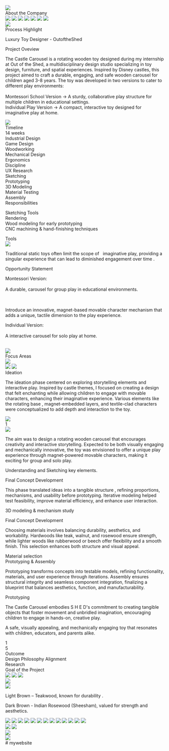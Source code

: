 <!DOCTYPE html>
<html>
    <head>
        <meta charset="utf-8" />
        <link rel="stylesheet" href="globals.css" />
        <link rel="stylesheet" href="style.css" />
    </head>
    <body>
        <div class="castle-carousel">
            <div class="div">
                <div class="overlap">
                    <img
                        class="s-h-e-d-is-a"
                        src="img/s-h-e-d-is-a-multidisciplinary-design-studio-that-emphasizes-the-fusion-of-traditional-craftsmanship-with-contemporary-design-rooted-in-a-philosophy-of-thinking-through-making-the-studio-engages-in-creating-cultural-objects-spaces-and-experiences-that-resonate-with-memory-and-emotion-their-collaborative-approach-involves-dialogues-with-various-artisans-and-thinkers-leading-to-meticulously-crafted-products-that-inspire-movement-and-imagination.jpg"
                    />
                    <div class="text-wrapper">About the Company</div>
                    <img class="final-logo-shed" src="img/final-logo-shed-021-ezgif-com-webp-to-jpg-converter-1.jpg" />
                    <img class="the-process" src="img/the-process.jpg" />
                    <img class="line" src="img/line-4.jpg" />
                    <img class="group" src="img/group-506.jpg" />
                    <img class="img" src="img/group-505.jpg" />
                    <img class="group-2" src="img/group-504.jpg" />
                    <img class="group-3" src="img/group-507.jpg" />
                </div>
                <div class="overlap-group">
                    <img class="roa" src="img/ro2a6923-1.png" />
                    <div class="rectangle"></div>
                    <div class="group-4">
                        <div class="overlap-group-2">
                            <div class="text-wrapper-2">Process Highlight</div>
                            <p class="p">Luxury Toy Designer - OutoftheShed</p>
                        </div>
                        <div class="text-wrapper-3">Project Oveview</div>
                        <p class="the-castle-carousel">
                            The Castle Carousel is a rotating wooden toy designed during my internship at Out of the Shed, a
                            multidisciplinary design studio specializing in toy design, furniture, and spatial experiences. Inspired
                            by Disney castles, this project aimed to craft a durable, engaging, and safe wooden carousel for children
                            aged 3-8 years. The toy was developed in two versions to cater to different play environments:<br /><br />Montessori
                            School Version → A sturdy, collaborative play structure for multiple children in educational settings.<br />Individual
                            Play Version → A compact, interactive toy designed for imaginative play at home.
                        </p>
                        <img class="line-2" src="img/line-5.svg" />
                        <div class="group-wrapper">
                            <div class="div-wrapper">
                                <div class="group-5">
                                    <div class="text-wrapper-4">Timeline</div>
                                    <div class="text-wrapper-5">14 weeks</div>
                                </div>
                            </div>
                        </div>
                        <div class="group-6">
                            <div class="group-7">
                                <div class="industrial-design">
                                    Industrial Design<br />Game Design<br />Woodworking<br />Mechanical Design<br />Ergonomics
                                </div>
                                <div class="text-wrapper-6">Discipline</div>
                            </div>
                        </div>
                        <div class="group-8">
                            <div class="group-9">
                                <div class="UX-research">
                                    UX Research<br />Sketching<br />Prototyping<br />3D Modeling <br />Material Testing<br />Assembly
                                </div>
                                <div class="text-wrapper-7">Responsibilities</div>
                            </div>
                        </div>
                        <div class="group-10">
                            <p class="sketching-tools">
                                Sketching Tools<br />Rendering<br />Wood modeling for early prototyping<br />CNC machining &amp;
                                hand-finishing techniques
                            </p>
                            <div class="text-wrapper-8">Tools</div>
                        </div>
                        <img class="line-3" src="img/line-6.svg" />
                    </div>
                </div>
                <div class="overlap-2">
                    <p class="traditional-static">
                        <span class="span">Traditional static toys</span>
                        <span class="text-wrapper-9"> often limit the scope of</span>
                        <span class="span">&nbsp;</span>
                        <span class="text-wrapper-9">imaginative play, providing a </span>
                        <span class="span">singular experience</span>
                        <span class="text-wrapper-9"> that can lead to </span>
                        <span class="span">diminished engagement over time</span>
                        <span class="text-wrapper-9">.<br /></span>
                    </p>
                    <div class="text-wrapper-10">Opportunity Statement</div>
                    <p class="montessori-version-a">
                        <span class="span">Montessori Version: <br /><br /></span>
                        <span class="text-wrapper-11"
                            >A durable, carousel for group play in educational environments.<br /><br /><br
                        /></span>
                    </p>
                    <p class="text-wrapper-12">
                        Introduce an innovative, magnet-based movable character mechanism that adds a unique, tactile dimension to
                        the play experience.
                    </p>
                    <div class="overlap-3">
                        <div class="overlap-4">
                            <p class="individual-version-a">
                                <span class="span"
                                    >Individual Version:<br />
                                    <br
                                /></span>
                                <span class="text-wrapper-11">A interactive carousel for solo play at home.<br /><br /></span>
                            </p>
                            <img class="vector" src="img/vector-2.svg" />
                        </div>
                        <div class="overlap-5">
                            <div class="ellipse"></div>
                            <div class="text-wrapper-13">Focus Areas</div>
                            <img class="vector-2" src="img/vector-3.svg" />
                        </div>
                        <img class="vector-3" src="img/vector-1.svg" />
                        <img class="vector-4" src="img/vector-4.svg" />
                    </div>
                </div>
                <div class="text-wrapper-14">Ideation</div>
                <div class="overlap-6">
                    <p class="the-ideation-phase">
                        <span class="text-wrapper-15">The ideation phase centered on</span>
                        <span class="text-wrapper-16"> exploring storytelling elements</span>
                        <span class="text-wrapper-15">
                            and interactive play. Inspired by castle themes, I focused on creating a design that felt enchanting while
                            allowing children to engage with movable characters, enhancing their imaginative experience. Various
                            elements like the</span
                        >
                        <span class="text-wrapper-16"> rotating base</span>
                        <span class="text-wrapper-15">, magnet-embedded layers, and </span>
                        <span class="text-wrapper-16">textile-clad characters </span>
                        <span class="text-wrapper-15">were conceptualized to </span>
                        <span class="text-wrapper-16">add depth</span>
                        <span class="text-wrapper-15"> and </span>
                        <span class="text-wrapper-16">interaction</span>
                        <span class="text-wrapper-15"> to the toy.</span>
                    </p>
                    <img class="line-4" src="img/line-7.svg" />
                    <div class="text-wrapper-17">1</div>
                    <img class="castle" src="img/castle-1.png" />
                </div>
                <p class="text-wrapper-18">
                    The aim was to design a rotating wooden carousel that encourages creativity and interactive storytelling.
                    Expected to be both visually engaging and mechanically innovative, the toy was envisioned to offer a unique
                    play experience through magnet-powered movable characters, making it exciting for group and solo play.
                </p>
                <p class="text-wrapper-19">Understanding and Sketching key elements.</p>
                <div class="text-wrapper-20">Final Concept Development</div>
                <p class="this-phase">
                    <span class="text-wrapper-15">This phase translated</span>
                    <span class="text-wrapper-16"> ideas into a tangible structure</span>
                    <span class="text-wrapper-15"
                        >, refining proportions, mechanisms, and usability before prototyping. Iterative modeling helped test
                        feasibility, improve material efficiency, and enhance user interaction.</span
                    >
                </p>
                <p class="element-modeling">3D modeling &amp; mechanism study</p>
                <div class="text-wrapper-21">Final Concept Development</div>
                <p class="text-wrapper-22">
                    Choosing materials involves balancing durability, aesthetics, and workability. Hardwoods like teak, walnut,
                    and rosewood ensure strength, while lighter woods like rubberwood or beech offer flexibility and a smooth
                    finish. This selection enhances both structure and visual appeal.
                </p>
                <div class="text-wrapper-23">Material selection</div>
                <div class="prototyping-assembly">Prototyping &amp; Assembly</div>
                <p class="text-wrapper-24">
                    Prototyping transforms concepts into testable models, refining functionality, materials, and user experience
                    through iterations. Assembly ensures structural integrity and seamless component integration, finalizing a
                    blueprint that balances aesthetics, function, and manufacturability.
                </p>
                <div class="text-wrapper-25">Prototyping</div>
                <p class="the-castle-carousel-2">
                    The Castle Carousel embodies S H E D&#39;s commitment to creating tangible objects that foster movement and
                    unbridled imagination, encouraging children to engage in hands-on, creative play.
                </p>
                <p class="text-wrapper-26">
                    A safe, visually appealing, and mechanically engaging toy that resonates with children, educators, and parents
                    alike.
                </p>
                <div class="overlap-7">
                    <div class="text-wrapper-27">1</div>
                    <div class="text-wrapper-28">5</div>
                </div>
                <div class="overlap-8"><div class="text-wrapper-29">Outcome</div></div>
                <div class="overlap-9"><div class="text-wrapper-30">Design Philosophy Alignment</div></div>
                <div class="text-wrapper-31">Research</div>
                <div class="text-wrapper-32">Goal of the Project</div>
                <div class="ellipse-2"></div>
                <div class="overlap-10">
                    <div class="overlap-11">
                        <div class="overlap-12">
                            <img class="whatsapp-image" src="img/whatsapp-image-2022-08-04-at-1-32-55-PM-1.png" />
                            <img class="image" src="img/image.png" />
                            <img class="image-2" src="img/image-9.png" />
                        </div>
                        <img class="light-brown-mango" src="img/light-brown-mango-wood-often-used-in-furniture.png" />
                    </div>
                    <img class="light-brown-white" src="img/light-brown-white-cedar-common-in-laminates.png" />
                </div>
                <p class="light-brown-teakwood">
                    <span class="text-wrapper-33">Light Brown – Teakwood, known for</span>
                    <span class="text-wrapper-16"> durability</span>
                    <span class="text-wrapper-33">.</span>
                </p>
                <p class="dark-brown-indian">
                    <span class="text-wrapper-33">Dark Brown - Indian Rosewood (Sheesham), valued for </span>
                    <span class="text-wrapper-16">strength and aesthetics.</span>
                </p>
                <img class="element" src="img/01.png" />
                <img class="element-2" src="img/02.png" />
                <img class="element-3" src="img/04.png" />
                <img class="whatsapp-image-2" src="img/whatsapp-image-2022-08-06-at-8-09-56-PM-3-1.png" />
                <img class="whatsapp-image-3" src="img/whatsapp-image-2022-08-06-at-8-09-56-PM-4-1.png" />
                <img class="whatsapp-image-4" src="img/whatsapp-image-2022-08-06-at-8-10-35-PM-2-1.png" />
                <img class="whatsapp-image-5" src="img/whatsapp-image-2022-08-06-at-8-10-35-PM-1.png" />
                <img class="whatsapp-image-6" src="img/whatsapp-image-2022-08-06-at-8-09-02-PM-1-1.png" />
                <img class="whatsapp-image-7" src="img/whatsapp-image-2022-08-06-at-8-09-02-PM-4-1.png" />
                <img class="whatsapp-image-8" src="img/whatsapp-image-2022-08-06-at-8-08-19-PM-3-1.png" />
                <img class="whatsapp-image-9" src="img/whatsapp-image-2022-08-06-at-8-09-57-PM-1.png" />
                <img class="roa-2" src="img/ro2a6996-1.png" />
                <img class="roa-3" src="img/ro2a7013-1.png" />
                <div class="overlap-13">
                    <div class="overlap-14">
                        <div class="overlap-15">
                            <img class="roa-4" src="img/ro2a6937-1.png" />
                            <img class="roa-5" src="img/ro2a7096-1.png" />
                            <div class="rectangle-2"></div>
                        </div>
                        <img class="roa-6" src="img/ro2a7524-1.png" />
                    </div>
                    <img class="roa-7" src="img/ro2a7499-1.png" />
                    <div class="rectangle-3"></div>
                </div>
            </div>
        </div>
    </body>
</html>
# mywebsite
